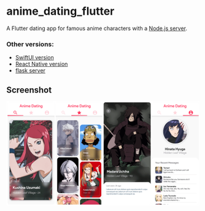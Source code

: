 # anime_dating_flutter

A Flutter dating app for famous anime characters with a [Node.js server](https://github.com/armanabkar/AnimeDating_server).

### Other versions:

- [SwiftUI version](https://github.com/armanabkar/DatingSwiftUI)
- [React Native version](https://github.com/armanabkar/AnimeDatingReactNative)
- [flask server](https://github.com/armanabkar/AnimeDating_flask_server)

## Screenshot
![screenshot](./screenshot.png)